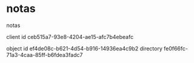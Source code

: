 # notas
notas



client id ceb515a7-93e8-4204-ae15-afc7b4ebeafc

object id ef4de08c-b621-4d54-b916-14936ea4c9b2
directory fe0f66fc-71a3-4caa-85ff-b6fdea3fadc7
